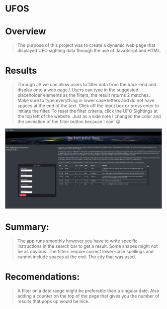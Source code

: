 # UFOS


# Overview

> The purpose of this project was to create a dynamic web page that displayed UFO sighting data through the use of JavaScript and HTML.

# Results

> Through JS we can allow users to filter data from the back-end and display onto a web page.\ Users can type in the suggested placeholder elements as the filters, the result returns 2 matches. Make sure to type everything in lower case letters and do not have spaces at the end of the text. Click off the input box or press enter to initiate the filter. To reset the filter criteria, click the UFO Sightings at the top left of the website. Just as a side note I changed the color and the animation of the filter button because I can! :stuck_out_tongue_winking_eye:

![demo](https://github.com/mogazz69/UFOS/blob/main/static/images/Screenshot%20(52).png)


# Summary:

> The app runs smoothly however you have to write specific instructions in the search bar to get a result. Some shapes might not be as obvious. The filters require correct lower-case spellings and cannot include spaces at the end. The city that was used.

# Recomendations:
> A filter on a date range might be preferable than a singular date. Also adding a counter on the top of the page that gives you the number of results that pops up would be nice.  